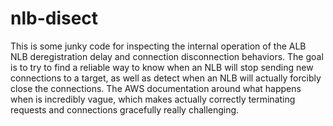 # nlb-disect

This is some junky code for inspecting the internal operation of the ALB NLB
deregistration delay and connection disconnection behaviors. The goal is to try
to find a reliable way to know when an NLB will stop sending new connections to
a target, as well as detect when an NLB will actually forcibly close the
connections. The AWS documentation around what happens when is incredibly vague,
which makes actually correctly terminating requests and connections gracefully
really challenging.
